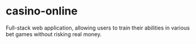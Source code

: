 # casino-online
Full-stack web application, allowing users to train their abilities in various bet games without risking real money.
